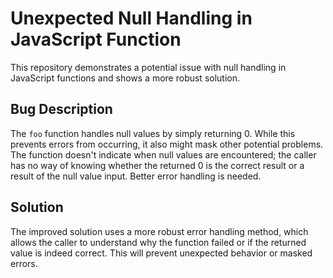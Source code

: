 # Unexpected Null Handling in JavaScript Function

This repository demonstrates a potential issue with null handling in JavaScript functions and shows a more robust solution.

## Bug Description

The `foo` function handles null values by simply returning 0.  While this prevents errors from occurring, it also might mask other potential problems.  The function doesn't indicate when null values are encountered; the caller has no way of knowing whether the returned 0 is the correct result or a result of the null value input.  Better error handling is needed.

## Solution

The improved solution uses a more robust error handling method, which allows the caller to understand why the function failed or if the returned value is indeed correct.  This will prevent unexpected behavior or masked errors.
